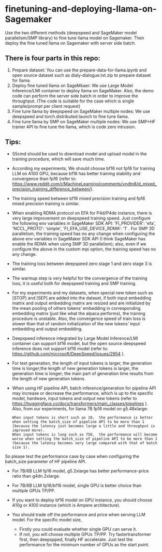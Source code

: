 # finetuning-and-deploying-llama-on-Sagemaker

Use the two different methods (deepspeed and SageMaker model parallelism/SMP library) to fine tune llama model on Sagemaker. Then deploy the fine tuned llama on Sagemaker with server side batch. 

## There is four parts in this repo:
1. Prepare dataset: You can use the prepare-data-for-llama.ipynb and open source dataset such as dialy-dialogue.txt.zip to prepare dataset for llama.
2. Deploy fine tuned llama on SageMkaer: We use Large Model Inference/LMI container to deploy llama on SageMaker. Also, the demo code can perform the server side batch in order to improve the throughput. (The code is suitable for the case which is single sample/prompt per client request)
3. Fine tune llama by deepspeed on SageMaker multiple nodes: We use deepspeed and torch.distributed.launch to fine tune llama. 
4. Fine tune llama by SMP on SageMaker multiple nodes: We use SMP+HF trainer API to fine tune the llama, which is code zero intrusion.

## Tips:
* S5cmd should be used to download model and upload model in the training procedure, which will save much time.
* According my experiments, We should choose bf16 not fp16 for training LLM on A100 GPU, because bf16 has better training stability and convergence than fp16 (refer to: https://www.reddit.com/r/MachineLearning/comments/vndtn8/d_mixed_precision_training_difference_between/).
* The training speed between bf16 mixed precision training and fp16 mixed precision training is similar.
* When enabling RDMA protocol on EFA for P4d/P4de instance, there is very large improvement on deepspeed training speed. Just configure the following env variables in SageMaker SDK API: 'FI_PROVIDER': 'efa', 'NCCL_PROTO': 'simple', 'FI_EFA_USE_DEVICE_RDMA': '1' . For SMP 3D parallelism, the training speed has no any change when configuring the above env variables in SageMaker SDK API (I think SageMaker has enable the RDMA when using SMP 3D parallelism); also, even if we configure the above in the custom mpi option, the training speed has no any change.
* The training loss between deepspeed zero stage 1 and zero stage 3 is similar.
* The warmup step is very helpful for the convergence of the training loss, it is useful both for deepspeed training and SMP training.
* For my experiments and my datasets, when special new token such as [STOP] and [SEP] are added into the dataset, if both input embedding matrix and output embedding matrix are resized and are initialized by the mean pooling of others tokens’ embedding in corresponding embedding matrix (just like what the alpaca performs), the training procedure is unstable. Also, the convergence speed of train loss is slower than that of random initialization of the new tokens’ input embedding and output embedding.
* Deepspeed inference integrated by Large Model Inference/LMI container can support bf16 model, but the open source deepspeed inference does not support bf16 model (refer to:  https://github.com/microsoft/DeepSpeed/issues/2954 ).
* For text generation,  the length of input tokens is larger, the generation time is longer;the length of new generation tokens is larger, the generation time is longer; the main part of generation time results from the length of new generation tokens.
* When using HF pipeline API, batch inference/generation for pipeline API may increase or decrease the performance, which is up to the specific model, hardware, input tokens and output new tokens  (refer to https://huggingface.co/docs/transformers/main_classes/pipelines ). Also, from our experiments, for llama 7B fp16 model on g5.48xlarge:

      When input tokens is short such as 10,  the performance is better when setting the batch_size of pipeline API to be more than 1 (because the latency just becomes large a little and throughput is improved more).
      When input tokens is long such as 750,  the performance will become worse when setting the batch_size of pipeline API to be more than 1 (because the latency becomes very large compared with that of batch size 1).

So please test the performance case by case when configuring the batch_size parameter of HF pipeline API.

* For 7B/6B LLM fp16 model, g5.2xlarge has better performance-price ratio than g4dn.2xlarge.
* For 7B/6B LLM fp16/bf16 model, single GPU is better choice than multiple GPUs TP/PP. 
* If you want to deploy bf16 model on GPU instance, you should choose A10g or A100 instance (which is  Ampere architecture).
* You should trade off the performance and price when serving LLM model.  For the specific model size, 

    * Firstly you could evaluate whether single GPU can serve it. 
    * If not, you will choose multiple GPUs TP/PP.  Try fastertransformer first, then deepspped, finally HF accelerate. Just test the performance for the minimum number of GPUs as the start point.



